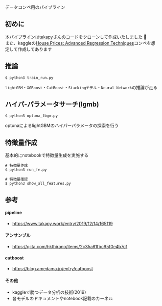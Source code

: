 データコンペ用のパイプライン

## 初めに
本パイプラインは[takapyさんのコード](https://github.com/takapy0210/ml_pipeline)をクローンして作成いたしました :bow: \
また、kaggleの[House Prices: Advanced Regression Techniques](https://www.kaggle.com/c/house-prices-advanced-regression-techniques)コンペを想定して作成してあります

## 推論
```
$ python3 train_run.py
```
`lightGBM`・`XGBoost`・`CatBoost`・`Stackingモデル`・`Neural Network`の推論が走る

## ハイパ-パラメータサーチ(lgmb)
```
$ python3 optuna_lbgm.py
```
optunaによるlightGBMのハイパーパラメータの探索を行う


## 特徴量作成
基本的にnotebookで特徴量生成を実施する
```
# 特徴量作成
$ python3 run_fe.py

# 特徴量確認
$ python3 show_all_features.py
```

## 参考
#### pipeline
- https://www.takapy.work/entry/2019/12/14/165119

#### アンサンブル
- https://qiita.com/hkthirano/items/2c35a81fbc95f0e4b7c1

#### catboost
- https://blog.amedama.jp/entry/catboost

#### その他
- kaggleで勝つデータ分析の技術(2019)
- 各モデルのドキュメントやnotebook記載のカーネル

